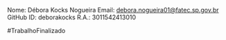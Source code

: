 Nome: Débora Kocks Nogueira
Email: debora.nogueira01@fatec.sp.gov.br
GitHub ID: deborakocks
R.A.: 3011542413010

#TrabalhoFinalizado

